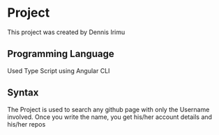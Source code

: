# Project

This project was created by Dennis Irimu

## Programming Language

Used Type Script using Angular CLI

## Syntax

The Project is used to search any github page with only the Username involved. Once you write the name, you get his/her account details and his/her repos

